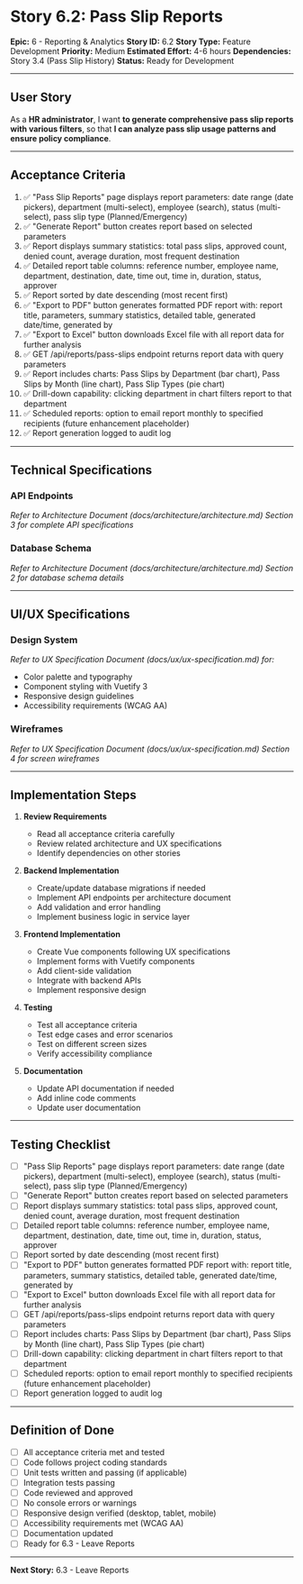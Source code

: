 # Story 6.2: Pass Slip Reports

**Epic:** 6 - Reporting & Analytics
**Story ID:** 6.2
**Story Type:** Feature Development
**Priority:** Medium
**Estimated Effort:** 4-6 hours
**Dependencies:** Story 3.4 (Pass Slip History)
**Status:** Ready for Development

---

## User Story

As a **HR administrator**,
I want **to generate comprehensive pass slip reports with various filters**,
so that **I can analyze pass slip usage patterns and ensure policy compliance**.

---

## Acceptance Criteria

1. ✅ "Pass Slip Reports" page displays report parameters: date range (date pickers), department (multi-select), employee (search), status (multi-select), pass slip type (Planned/Emergency)
2. ✅ "Generate Report" button creates report based on selected parameters
3. ✅ Report displays summary statistics: total pass slips, approved count, denied count, average duration, most frequent destination
4. ✅ Detailed report table columns: reference number, employee name, department, destination, date, time out, time in, duration, status, approver
5. ✅ Report sorted by date descending (most recent first)
6. ✅ "Export to PDF" button generates formatted PDF report with: report title, parameters, summary statistics, detailed table, generated date/time, generated by
7. ✅ "Export to Excel" button downloads Excel file with all report data for further analysis
8. ✅ GET /api/reports/pass-slips endpoint returns report data with query parameters
9. ✅ Report includes charts: Pass Slips by Department (bar chart), Pass Slips by Month (line chart), Pass Slip Types (pie chart)
10. ✅ Drill-down capability: clicking department in chart filters report to that department
11. ✅ Scheduled reports: option to email report monthly to specified recipients (future enhancement placeholder)
12. ✅ Report generation logged to audit log

---

## Technical Specifications

### API Endpoints

*Refer to Architecture Document (docs/architecture/architecture.md) Section 3 for complete API specifications*

### Database Schema

*Refer to Architecture Document (docs/architecture/architecture.md) Section 2 for database schema details*

---

## UI/UX Specifications

### Design System

*Refer to UX Specification Document (docs/ux/ux-specification.md) for:*
- Color palette and typography
- Component styling with Vuetify 3
- Responsive design guidelines
- Accessibility requirements (WCAG AA)

### Wireframes

*Refer to UX Specification Document (docs/ux/ux-specification.md) Section 4 for screen wireframes*

---

## Implementation Steps

1. **Review Requirements**
   - Read all acceptance criteria carefully
   - Review related architecture and UX specifications
   - Identify dependencies on other stories

2. **Backend Implementation**
   - Create/update database migrations if needed
   - Implement API endpoints per architecture document
   - Add validation and error handling
   - Implement business logic in service layer

3. **Frontend Implementation**
   - Create Vue components following UX specifications
   - Implement forms with Vuetify components
   - Add client-side validation
   - Integrate with backend APIs
   - Implement responsive design

4. **Testing**
   - Test all acceptance criteria
   - Test edge cases and error scenarios
   - Test on different screen sizes
   - Verify accessibility compliance

5. **Documentation**
   - Update API documentation if needed
   - Add inline code comments
   - Update user documentation

---

## Testing Checklist

- [ ] "Pass Slip Reports" page displays report parameters: date range (date pickers), department (multi-select), employee (search), status (multi-select), pass slip type (Planned/Emergency)
- [ ] "Generate Report" button creates report based on selected parameters
- [ ] Report displays summary statistics: total pass slips, approved count, denied count, average duration, most frequent destination
- [ ] Detailed report table columns: reference number, employee name, department, destination, date, time out, time in, duration, status, approver
- [ ] Report sorted by date descending (most recent first)
- [ ] "Export to PDF" button generates formatted PDF report with: report title, parameters, summary statistics, detailed table, generated date/time, generated by
- [ ] "Export to Excel" button downloads Excel file with all report data for further analysis
- [ ] GET /api/reports/pass-slips endpoint returns report data with query parameters
- [ ] Report includes charts: Pass Slips by Department (bar chart), Pass Slips by Month (line chart), Pass Slip Types (pie chart)
- [ ] Drill-down capability: clicking department in chart filters report to that department
- [ ] Scheduled reports: option to email report monthly to specified recipients (future enhancement placeholder)
- [ ] Report generation logged to audit log

---

## Definition of Done

- [ ] All acceptance criteria met and tested
- [ ] Code follows project coding standards
- [ ] Unit tests written and passing (if applicable)
- [ ] Integration tests passing
- [ ] Code reviewed and approved
- [ ] No console errors or warnings
- [ ] Responsive design verified (desktop, tablet, mobile)
- [ ] Accessibility requirements met (WCAG AA)
- [ ] Documentation updated
- [ ] Ready for 6.3 - Leave Reports

---

**Next Story:** 6.3 - Leave Reports
